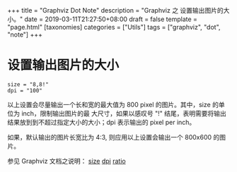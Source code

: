 +++
title = "Graphviz Dot Note"
description = "Graphviz 之 设置输出图片的大小。"
date = 2019-03-11T21:27:50+08:00
draft = false
template = "page.html"
[taxonomies]
categories =  ["Utils"]
tags = ["graphviz", "dot", "note"]
+++

# 设置输出图片的大小

```
size = "8,8!"
dpi = "100"
```

以上设置会尽量输出一个长和宽的最大值为 800 pixel 的图片。其中，size 的单位为 inch，限制输出图片的最
大尺寸，如果以感叹号 "!" 结尾，表明需要将输出结果放到到不超过指定大小的大小；dpi 表示输出的 pixel
per inch。

如果，默认输出的图片长宽比为 4:3, 则应用以上设置会输出一个 800x600 的图片。

参见 Graphviz 文档之说明： [size](https://graphviz.gitlab.io/_pages/doc/info/attrs.html#d:size)
[dpi](https://graphviz.gitlab.io/_pages/doc/info/attrs.html#d:dpi)
[ratio](https://graphviz.gitlab.io/_pages/doc/info/attrs.html#d:ratio)

